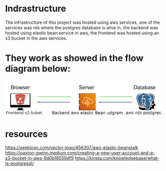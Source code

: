# Indrastructure

The infrastructure of this project was hosted using aws services, one of the services was rds where the postgres database is alive in, the backend was hosted using elastic bean service in aws, the frontend was hosted using an s3 bucket in the aws services.
# They work as showed in the flow diagram below:

![alt text](./screenshots/services%20flow%20digram.jpg)

# resources
https://seeklogo.com/vector-logo/456307/aws-elastic-beanstalk
https://paxton-gwinn.medium.com/creating-a-new-user-account-and-a-s3-bucket-in-aws-9d0b18559df9
https://kinsta.com/knowledgebase/what-is-postgresql/

